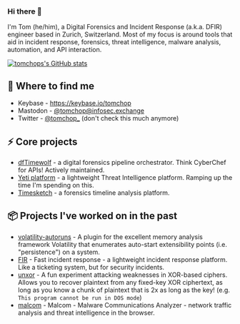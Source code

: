 ### Hi there 👋

<!--
**tomchop/tomchop** is a ✨ _special_ ✨ repository because its `README.md` (this file) appears on your GitHub profile.

Here are some ideas to get you started:

- 🔭 I’m currently working on ...
- 🌱 I’m currently learning ...
- 👯 I’m looking to collaborate on ...
- 🤔 I’m looking for help with ...
- 💬 Ask me about ...
-  How to reach me: ...
- 😄 Pronouns: ...
- ⚡ Fun fact: ...
-->

I'm Tom (he/him), a Digital Forensics and Incident Response (a.k.a. DFIR) engineer based in Zurich, Switzerland. Most of my focus is around tools that aid in incident response, forensics, threat intelligence, malware analysis, automation, and API interaction.

[![tomchops's GitHub stats](https://github-readme-stats.vercel.app/api?username=tomchop&show_icons=true)](https://github.com/tomchop)

## 📯 Where to find me 

* Keybase - https://keybase.io/tomchop
* Mastodon - [@tomchop@infosec.exchange](https://infosec.exchange/@tomchop)
* Twitter - [@tomchop_](https://twitter.com/tomchop_) (don't check this much anymore)

## ⚡️ Core projects

* [dfTimewolf](https://github.com/log2timeline/dftimewolf) - a digital forensics pipeline orchestrator. Think CyberChef for APIs! Actively maintained.
* [Yeti platform](https://github.com/yeti-platform) - a lightweight Threat Intelligence platform. Ramping up the time I'm spending on this.
* [Timesketch](https://github.com/google/timesketch/) - a forensics timeline analysis platform.

## 📦 Projects I've worked on in the past 

* [volatility-autoruns](https://github.com/tomchop/volatility-autoruns) - A plugin for the excellent memory analysis framework Volatility that enumerates auto-start extensibility points (i.e. "persistence") on a system.
* [FIR](https://github.com/certsocietegenerale/FIR) - Fast incident response - a lightweight incident response platform. Like a ticketing system, but for security incidents.
* [unxor](https://github.com/tomchop/unxor) - A fun experiment attacking weaknesses in XOR-based ciphers. Allows you to recover plaintext from any fixed-key XOR ciphertext, as long as you know a chunk of plaintext that is 2x as long as the key! (e.g. `This program cannot be run in DOS mode`)
* [malcom](https://github.com/tomchop/malcom) - Malcom - Malware Communications Analyzer - network traffic analysis and threat intelligence in the browser.

